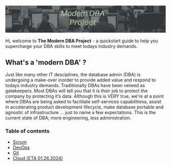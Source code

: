 <p align="center"><img src="images/modern-dba-project-cover.png" >

Hi, welcome to **The Modern DBA Project** - a quickstart guide to help you supercharge your DBA skills to meet todays industry demands.

## What's a 'modern DBA' ?
Just like many other IT desciplines, the database admin (DBA) is undergoing a make-over inorder to provide added value and respond to todays industry demands. Traditionally DBAs have been veiwed as gatekeepers. Most DBAs will tell you that it is their job to protect the company by protecting it’s data. Although this is VERY true, we're at a point where DBAs are being asked to facilitate self-services capabilitiesa, assist in accelerating product development lifecycle, make database portable and agnostic of infrastructure ... just to name a few expectations. This is the current state of DBA; more engineering, less administration.

### Table of contents
* [Scrum](lessons/agile/scrum.md)
* [DevOps](lessons/agile/devops.md)
* [Git](lessons/git/README.md)
* [Cloud (ETA 01.26.2024)](#)
